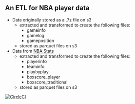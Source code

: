 ## An ETL for NBA player data

* Data originally stored as a .7z file on s3
    - extracted and transformed to create the following files:
        - gameinfo
        - gamelog
        - gameposition
    - stored as parquet files on s3
* Data from [NBA Stats](http://stats.nba.com)
    - extracted and transformed to create the following files:
        - playerinfo
        - teaminfo
        - playbyplay
        - boxscore_player
        - boxscore_traditional
    - stored as parquet files on s3



[![CircleCI](https://circleci.com/gh/parul-l/TripleTripleETL.svg?style=shield)](https://circleci.com/gh/parul-l/TripleTripleETL)
